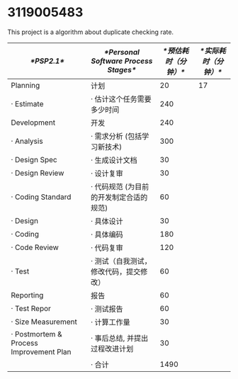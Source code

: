 # 3119005483
This project is a algorithm about duplicate checking rate.

| ***\*PSP2.1\****                        | ***\*Personal Software Process Stages\**** | ***\*预估耗时（分钟）\**** | ***\*实际耗时（分钟）\**** |
| --------------------------------------- | ------------------------------------------ | -------------------------- | -------------------------- |
| Planning                                | 计划                                       |             20               |              17              |
| · Estimate                              | · 估计这个任务需要多少时间                 |              240              |                            |
| Development                             | 开发                                       |             240               |                            |
| · Analysis                              | · 需求分析 (包括学习新技术)                |               300             |                            |
| · Design Spec                           | · 生成设计文档                             |             30               |                            |
| · Design Review                         | · 设计复审                                 |              30              |                            |
| · Coding Standard                       | · 代码规范 (为目前的开发制定合适的规范)    |               60             |                            |
| · Design                                | · 具体设计                                 |             30               |                            |
| · Coding                                | · 具体编码                                 |             180               |                            |
| · Code Review                           | · 代码复审                                 |               120             |                            |
| · Test                                  | · 测试（自我测试，修改代码，提交修改）     |               60            |                            |
| Reporting                               | 报告                                       |             60               |                            |
| · Test Repor                            | · 测试报告                                 |             60               |                            |
| · Size Measurement                      | · 计算工作量                               |             30               |                            |
| · Postmortem & Process Improvement Plan | · 事后总结, 并提出过程改进计划             |               30             |                            |
|                                         | · 合计                                     |              1490              |                            |

